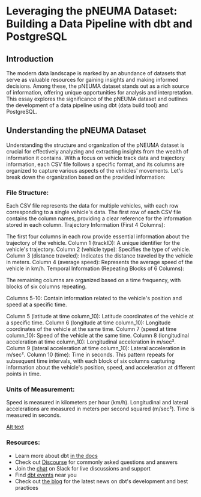 # Leveraging the pNEUMA Dataset: Building a Data Pipeline with dbt and PostgreSQL

## Introduction

The modern data landscape is marked by an abundance of datasets that serve as valuable resources for gaining insights and making informed decisions. Among these, the pNEUMA dataset stands out as a rich source of information, offering unique opportunities for analysis and interpretation. This essay explores the significance of the pNEUMA dataset and outlines the development of a data pipeline using dbt (data build tool) and PostgreSQL.

## Understanding the pNEUMA Dataset

Understanding the structure and organization of the pNEUMA dataset is crucial for effectively analyzing and extracting insights from the wealth of information it contains. With a focus on vehicle track data and trajectory information, each CSV file follows a specific format, and its columns are organized to capture various aspects of the vehicles' movements. Let's break down the organization based on the provided information:

### File Structure:

Each CSV file represents the data for multiple vehicles, with each row corresponding to a single vehicle's data.
The first row of each CSV file contains the column names, providing a clear reference for the information stored in each column.
Trajectory Information (First 4 Columns):

The first four columns in each row provide essential information about the trajectory of the vehicle.
Column 1 (trackID): A unique identifier for the vehicle's trajectory.
Column 2 (vehicle type): Specifies the type of vehicle.
Column 3 (distance traveled): Indicates the distance traveled by the vehicle in meters.
Column 4 (average speed): Represents the average speed of the vehicle in km/h.
Temporal Information (Repeating Blocks of 6 Columns):

The remaining columns are organized based on a time frequency, with blocks of six columns repeating.

Columns 5-10: Contain information related to the vehicle's position and speed at a specific time.

Column 5 (latitude at time column_10): Latitude coordinates of the vehicle at a specific time.
Column 6 (longitude at time column_10): Longitude coordinates of the vehicle at the same time.
Column 7 (speed at time column_10): Speed of the vehicle at the same time.
Column 8 (longitudinal acceleration at time column_10): Longitudinal acceleration in m/sec².
Column 9 (lateral acceleration at time column_10): Lateral acceleration in m/sec².
Column 10 (time): Time in seconds.
This pattern repeats for subsequent time intervals, with each block of six columns capturing information about the vehicle's position, speed, and acceleration at different points in time.

### Units of Measurement:

Speed is measured in kilometers per hour (km/h).
Longitudinal and lateral accelerations are measured in meters per second squared (m/sec²).
Time is measured in seconds.

[Alt text](<screenshot/lineage all.png>)

### Resources:
- Learn more about dbt [in the docs](https://docs.getdbt.com/docs/introduction)
- Check out [Discourse](https://discourse.getdbt.com/) for commonly asked questions and answers
- Join the [chat](https://community.getdbt.com/) on Slack for live discussions and support
- Find [dbt events](https://events.getdbt.com) near you
- Check out [the blog](https://blog.getdbt.com/) for the latest news on dbt's development and best practices


[def]: image.png